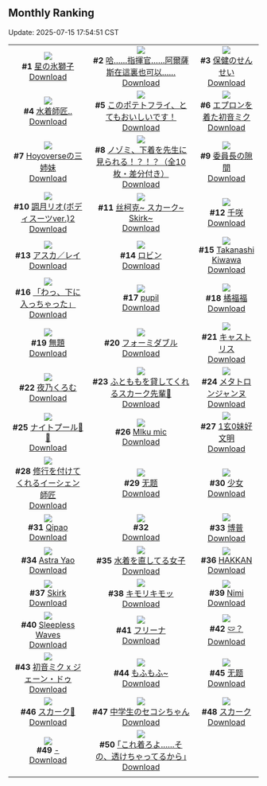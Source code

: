 ## Monthly Ranking
Update: 2025-07-15 17:54:51 CST

|      |      |      |
| :----: | :----: | :----: |
| ![](https://i.pixiv.re/c/240x480/img-master/img/2025/06/17/00/00/12/131645575_p0_master1200.jpg)<br>**#1** [星の氷獅子](https://www.pixiv.net/artworks/131645575)<br>[Download](https://i.pixiv.re/img-original/img/2025/06/17/00/00/12/131645575_p0.jpg) | ![](https://i.pixiv.re/c/240x480/img-master/img/2025/06/17/18/54/11/131668325_p0_master1200.jpg)<br>**#2** [哈……指揮官……阿爾薩斯在這裏也可以……](https://www.pixiv.net/artworks/131668325)<br>[Download](https://i.pixiv.re/img-original/img/2025/06/17/18/54/11/131668325_p0.jpg) | ![](https://i.pixiv.re/c/240x480/img-master/img/2025/06/17/20/19/47/131671426_p0_master1200.jpg)<br>**#3** [保健のせんせい](https://www.pixiv.net/artworks/131671426)<br>[Download](https://i.pixiv.re/img-original/img/2025/06/17/20/19/47/131671426_p0.png) |
| ![](https://i.pixiv.re/c/240x480/img-master/img/2025/06/17/19/14/23/131669080_p0_master1200.jpg)<br>**#4** [水着師匠..](https://www.pixiv.net/artworks/131669080)<br>[Download](https://i.pixiv.re/img-original/img/2025/06/17/19/14/23/131669080_p0.png) | ![](https://i.pixiv.re/c/240x480/img-master/img/2025/06/17/18/00/08/131666575_p0_master1200.jpg)<br>**#5** [このポテトフライ、とてもおいしいです！](https://www.pixiv.net/artworks/131666575)<br>[Download](https://i.pixiv.re/img-original/img/2025/06/17/18/00/08/131666575_p0.png) | ![](https://i.pixiv.re/c/240x480/img-master/img/2025/06/17/00/00/21/131645656_p0_master1200.jpg)<br>**#6** [エプロンを着た初音ミク](https://www.pixiv.net/artworks/131645656)<br>[Download](https://i.pixiv.re/img-original/img/2025/06/17/00/00/21/131645656_p0.png) |
| ![](https://i.pixiv.re/c/240x480/img-master/img/2025/06/16/00/00/13/131608941_p0_master1200.jpg)<br>**#7** [Hoyoverseの三姉妹](https://www.pixiv.net/artworks/131608941)<br>[Download](https://i.pixiv.re/img-original/img/2025/06/16/00/00/13/131608941_p0.png) | ![](https://i.pixiv.re/c/240x480/img-master/img/2025/06/15/10/00/22/131578507_p0_master1200.jpg)<br>**#8** [ノゾミ、下着を先生に見られる！？！？（全10枚・差分付き）](https://www.pixiv.net/artworks/131578507)<br>[Download](https://i.pixiv.re/img-original/img/2025/06/15/10/00/22/131578507_p0.jpg) | ![](https://i.pixiv.re/c/240x480/img-master/img/2025/06/17/17/48/09/131666242_p0_master1200.jpg)<br>**#9** [委員長の隙間](https://www.pixiv.net/artworks/131666242)<br>[Download](https://i.pixiv.re/img-original/img/2025/06/17/17/48/09/131666242_p0.png) |
| ![](https://i.pixiv.re/c/240x480/img-master/img/2025/06/18/19/00/39/131703202_p0_master1200.jpg)<br>**#10** [調月リオ(ボディスーツver.)2](https://www.pixiv.net/artworks/131703202)<br>[Download](https://i.pixiv.re/img-original/img/2025/06/18/19/00/39/131703202_p0.png) | ![](https://i.pixiv.re/c/240x480/img-master/img/2025/06/17/14/34/10/131662201_p0_master1200.jpg)<br>**#11** [丝柯克~  スカーク~  Skirk~](https://www.pixiv.net/artworks/131662201)<br>[Download](https://i.pixiv.re/img-original/img/2025/06/17/14/34/10/131662201_p0.jpg) | ![](https://i.pixiv.re/c/240x480/img-master/img/2025/06/16/18/00/18/131630794_p0_master1200.jpg)<br>**#12** [千咲](https://www.pixiv.net/artworks/131630794)<br>[Download](https://i.pixiv.re/img-original/img/2025/06/16/18/00/18/131630794_p0.jpg) |
| ![](https://i.pixiv.re/c/240x480/img-master/img/2025/06/15/00/00/12/131564960_p0_master1200.jpg)<br>**#13** [アスカ／レイ](https://www.pixiv.net/artworks/131564960)<br>[Download](https://i.pixiv.re/img-original/img/2025/06/15/00/00/12/131564960_p0.png) | ![](https://i.pixiv.re/c/240x480/img-master/img/2025/06/17/16/07/06/131664055_p0_master1200.jpg)<br>**#14** [ロビン](https://www.pixiv.net/artworks/131664055)<br>[Download](https://i.pixiv.re/img-original/img/2025/06/17/16/07/06/131664055_p0.jpg) | ![](https://i.pixiv.re/c/240x480/img-master/img/2025/06/17/06/12/39/131653733_p0_master1200.jpg)<br>**#15** [Takanashi Kiwawa](https://www.pixiv.net/artworks/131653733)<br>[Download](https://i.pixiv.re/img-original/img/2025/06/17/06/12/39/131653733_p0.png) |
| ![](https://i.pixiv.re/c/240x480/img-master/img/2025/06/18/00/00/10/131680627_p0_master1200.jpg)<br>**#16** [「わっ、下に入っちゃった」](https://www.pixiv.net/artworks/131680627)<br>[Download](https://i.pixiv.re/img-original/img/2025/06/18/00/00/10/131680627_p0.png) | ![](https://i.pixiv.re/c/240x480/img-master/img/2025/06/19/00/00/11/131715282_p0_master1200.jpg)<br>**#17** [pupil](https://www.pixiv.net/artworks/131715282)<br>[Download](https://i.pixiv.re/img-original/img/2025/06/19/00/00/11/131715282_p0.jpg) | ![](https://i.pixiv.re/c/240x480/img-master/img/2025/06/16/01/01/13/131611844_p0_master1200.jpg)<br>**#18** [橘福福](https://www.pixiv.net/artworks/131611844)<br>[Download](https://i.pixiv.re/img-original/img/2025/06/16/01/01/13/131611844_p0.jpg) |
| ![](https://i.pixiv.re/c/240x480/img-master/img/2025/06/17/21/42/43/131674795_p0_master1200.jpg)<br>**#19** [無題](https://www.pixiv.net/artworks/131674795)<br>[Download](https://i.pixiv.re/img-original/img/2025/06/17/21/42/43/131674795_p0.jpg) | ![](https://i.pixiv.re/c/240x480/img-master/img/2025/06/17/19/00/24/131668581_p0_master1200.jpg)<br>**#20** [フォーミダブル](https://www.pixiv.net/artworks/131668581)<br>[Download](https://i.pixiv.re/img-original/img/2025/06/17/19/00/24/131668581_p0.jpg) | ![](https://i.pixiv.re/c/240x480/img-master/img/2025/06/15/16/30/02/131589262_p0_master1200.jpg)<br>**#21** [キャストリス](https://www.pixiv.net/artworks/131589262)<br>[Download](https://i.pixiv.re/img-original/img/2025/06/15/16/30/02/131589262_p0.jpg) |
| ![](https://i.pixiv.re/c/240x480/img-master/img/2025/06/16/17/17/26/131629648_p0_master1200.jpg)<br>**#22** [夜乃くろむ](https://www.pixiv.net/artworks/131629648)<br>[Download](https://i.pixiv.re/img-original/img/2025/06/16/17/17/26/131629648_p0.png) | ![](https://i.pixiv.re/c/240x480/img-master/img/2025/06/15/18/36/04/131593793_p0_master1200.jpg)<br>**#23** [ふとももを貸してくれるスカーク先輩🐳](https://www.pixiv.net/artworks/131593793)<br>[Download](https://i.pixiv.re/img-original/img/2025/06/15/18/36/04/131593793_p0.png) | ![](https://i.pixiv.re/c/240x480/img-master/img/2025/06/17/00/00/13/131645585_p0_master1200.jpg)<br>**#24** [メタトロンジャンヌ](https://www.pixiv.net/artworks/131645585)<br>[Download](https://i.pixiv.re/img-original/img/2025/06/17/00/00/13/131645585_p0.jpg) |
| ![](https://i.pixiv.re/c/240x480/img-master/img/2025/06/17/00/00/09/131645548_p0_master1200.jpg)<br>**#25** [ナイトプール🍹🦋](https://www.pixiv.net/artworks/131645548)<br>[Download](https://i.pixiv.re/img-original/img/2025/06/17/00/00/09/131645548_p0.jpg) | ![](https://i.pixiv.re/c/240x480/img-master/img/2025/06/17/05/08/30/131652807_p0_master1200.jpg)<br>**#26** [MIku mic](https://www.pixiv.net/artworks/131652807)<br>[Download](https://i.pixiv.re/img-original/img/2025/06/17/05/08/30/131652807_p0.png) | ![](https://i.pixiv.re/c/240x480/img-master/img/2025/06/17/14/34/06/131662200_p0_master1200.jpg)<br>**#27** [1玄0妹好文明](https://www.pixiv.net/artworks/131662200)<br>[Download](https://i.pixiv.re/img-original/img/2025/06/17/14/34/06/131662200_p0.jpg) |
| ![](https://i.pixiv.re/c/240x480/img-master/img/2025/06/15/16/58/56/131565044_p0_master1200.jpg)<br>**#28** [修行を付けてくれるイーシェン師匠](https://www.pixiv.net/artworks/131565044)<br>[Download](https://i.pixiv.re/img-original/img/2025/06/15/16/58/56/131565044_p0.jpg) | ![](https://i.pixiv.re/c/240x480/img-master/img/2025/06/17/19/52/00/131670236_p0_master1200.jpg)<br>**#29** [无题](https://www.pixiv.net/artworks/131670236)<br>[Download](https://i.pixiv.re/img-original/img/2025/06/17/19/52/00/131670236_p0.png) | ![](https://i.pixiv.re/c/240x480/img-master/img/2025/06/15/13/06/49/131583621_p0_master1200.jpg)<br>**#30** [少女](https://www.pixiv.net/artworks/131583621)<br>[Download](https://i.pixiv.re/img-original/img/2025/06/15/13/06/49/131583621_p0.png) |
| ![](https://i.pixiv.re/c/240x480/img-master/img/2025/06/19/00/00/51/131715482_p0_master1200.jpg)<br>**#31** [Qipao](https://www.pixiv.net/artworks/131715482)<br>[Download](https://i.pixiv.re/img-original/img/2025/06/19/00/00/51/131715482_p0.png) | ![](https://s.pximg.net/common/images/limit_unviewable_s.png)<br>**#32** [](https://www.pixiv.net/artworks/131635273)<br>[Download](https://s.pximg.net/common/images/limit_unviewable_s.png) | ![](https://i.pixiv.re/c/240x480/img-master/img/2025/06/16/00/02/41/131609374_p0_master1200.jpg)<br>**#33** [博普](https://www.pixiv.net/artworks/131609374)<br>[Download](https://i.pixiv.re/img-original/img/2025/06/16/00/02/41/131609374_p0.jpg) |
| ![](https://i.pixiv.re/c/240x480/img-master/img/2025/06/15/16/41/21/131589595_p0_master1200.jpg)<br>**#34** [Astra Yao](https://www.pixiv.net/artworks/131589595)<br>[Download](https://i.pixiv.re/img-original/img/2025/06/15/16/41/21/131589595_p0.jpg) | ![](https://i.pixiv.re/c/240x480/img-master/img/2025/06/16/15/00/43/131626784_p0_master1200.jpg)<br>**#35** [水着を直してる女子](https://www.pixiv.net/artworks/131626784)<br>[Download](https://i.pixiv.re/img-original/img/2025/06/16/15/00/43/131626784_p0.jpg) | ![](https://i.pixiv.re/c/240x480/img-master/img/2025/06/18/00/17/05/131681730_p0_master1200.jpg)<br>**#36** [HAKKAN](https://www.pixiv.net/artworks/131681730)<br>[Download](https://i.pixiv.re/img-original/img/2025/06/18/00/17/05/131681730_p0.png) |
| ![](https://i.pixiv.re/c/240x480/img-master/img/2025/06/18/20/00/08/131705087_p0_master1200.jpg)<br>**#37** [Skirk](https://www.pixiv.net/artworks/131705087)<br>[Download](https://i.pixiv.re/img-original/img/2025/06/18/20/00/08/131705087_p0.jpg) | ![](https://i.pixiv.re/c/240x480/img-master/img/2025/06/17/11/42/46/131658875_p0_master1200.jpg)<br>**#38** [キモリキモッ](https://www.pixiv.net/artworks/131658875)<br>[Download](https://i.pixiv.re/img-original/img/2025/06/17/11/42/46/131658875_p0.jpg) | ![](https://i.pixiv.re/c/240x480/img-master/img/2025/06/16/00/00/13/131608936_p0_master1200.jpg)<br>**#39** [Nimi](https://www.pixiv.net/artworks/131608936)<br>[Download](https://i.pixiv.re/img-original/img/2025/06/16/00/00/13/131608936_p0.jpg) |
| ![](https://i.pixiv.re/c/240x480/img-master/img/2025/06/15/01/03/37/131568177_p0_master1200.jpg)<br>**#40** [Sleepless Waves](https://www.pixiv.net/artworks/131568177)<br>[Download](https://i.pixiv.re/img-original/img/2025/06/15/01/03/37/131568177_p0.png) | ![](https://i.pixiv.re/c/240x480/img-master/img/2025/06/17/18/07/01/131667002_p0_master1200.jpg)<br>**#41** [フリーナ](https://www.pixiv.net/artworks/131667002)<br>[Download](https://i.pixiv.re/img-original/img/2025/06/17/18/07/01/131667002_p0.jpg) | ![](https://i.pixiv.re/c/240x480/img-master/img/2025/06/17/02/20/51/131650264_p0_master1200.jpg)<br>**#42** [🩲？](https://www.pixiv.net/artworks/131650264)<br>[Download](https://i.pixiv.re/img-original/img/2025/06/17/02/20/51/131650264_p0.png) |
| ![](https://i.pixiv.re/c/240x480/img-master/img/2025/06/18/00/00/11/131680640_p0_master1200.jpg)<br>**#43** [初音ミク x ジェーン・ドゥ](https://www.pixiv.net/artworks/131680640)<br>[Download](https://i.pixiv.re/img-original/img/2025/06/18/00/00/11/131680640_p0.png) | ![](https://i.pixiv.re/c/240x480/img-master/img/2025/06/17/19/17/45/131669174_p0_master1200.jpg)<br>**#44** [もふもふ~](https://www.pixiv.net/artworks/131669174)<br>[Download](https://i.pixiv.re/img-original/img/2025/06/17/19/17/45/131669174_p0.png) | ![](https://i.pixiv.re/c/240x480/img-master/img/2025/06/19/12/24/10/131729082_p0_master1200.jpg)<br>**#45** [无题](https://www.pixiv.net/artworks/131729082)<br>[Download](https://i.pixiv.re/img-original/img/2025/06/19/12/24/10/131729082_p0.png) |
| ![](https://i.pixiv.re/c/240x480/img-master/img/2025/06/19/01/02/47/131717936_p0_master1200.jpg)<br>**#46** [スカーク🎨](https://www.pixiv.net/artworks/131717936)<br>[Download](https://i.pixiv.re/img-original/img/2025/06/19/01/02/47/131717936_p0.jpg) | ![](https://i.pixiv.re/c/240x480/img-master/img/2025/06/17/13/03/15/131660584_p0_master1200.jpg)<br>**#47** [中学生のセコシちゃん](https://www.pixiv.net/artworks/131660584)<br>[Download](https://i.pixiv.re/img-original/img/2025/06/17/13/03/15/131660584_p0.jpg) | ![](https://i.pixiv.re/c/240x480/img-master/img/2025/06/17/18/10/50/131667086_p0_master1200.jpg)<br>**#48** [スカーク](https://www.pixiv.net/artworks/131667086)<br>[Download](https://i.pixiv.re/img-original/img/2025/06/17/18/10/50/131667086_p0.jpg) |
| ![](https://i.pixiv.re/c/240x480/img-master/img/2025/06/17/15/50/14/131663664_p0_master1200.jpg)<br>**#49** [-](https://www.pixiv.net/artworks/131663664)<br>[Download](https://i.pixiv.re/img-original/img/2025/06/17/15/50/14/131663664_p0.jpg) | ![](https://i.pixiv.re/c/240x480/img-master/img/2025/06/16/17/18/08/131629665_p0_master1200.jpg)<br>**#50** [｢これ着ろよ……その、透けちゃってるから｣](https://www.pixiv.net/artworks/131629665)<br>[Download](https://i.pixiv.re/img-original/img/2025/06/16/17/18/08/131629665_p0.jpg) |
|      |
